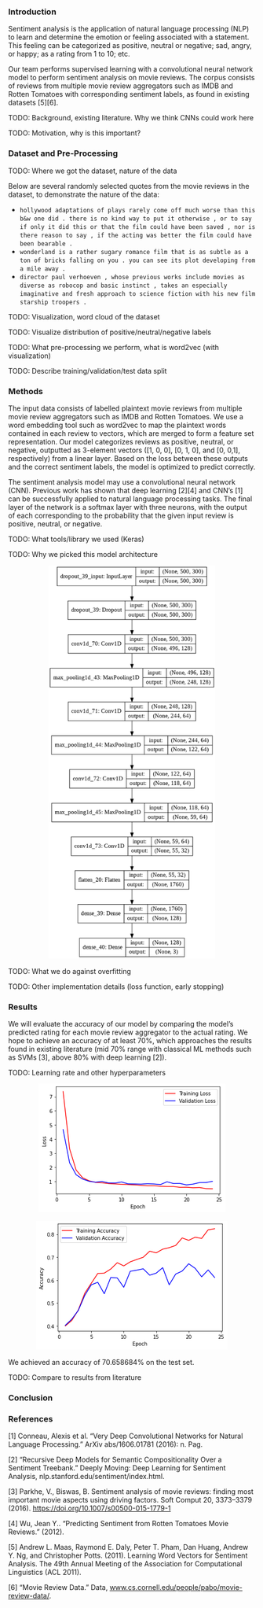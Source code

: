 ### Introduction

Sentiment analysis is the application of natural language processing (NLP) to learn and determine the emotion or feeling associated with a statement. This feeling can be categorized as positive, neutral or negative; sad, angry, or happy; as a rating from 1 to 10; etc.

Our team performs supervised learning with a convolutional neural network model to perform sentiment analysis on movie reviews. The corpus consists of reviews from multiple movie review aggregators such as IMDB and Rotten Tomatoes with corresponding sentiment labels, as found in existing datasets [5][6].

TODO: Background, existing literature. Why we think CNNs could work here

TODO: Motivation, why is this important?

### Dataset and Pre-Processing

TODO: Where we got the dataset, nature of the data

Below are several randomly selected quotes from the movie reviews in the dataset, to demonstrate the nature of the data:

- `hollywood adaptations of plays rarely come off much worse than this b&w one did . there is no kind way to put it otherwise , or to say if only it did this or that the film could have been saved , nor is there reason to say , if the acting was better the film could have been bearable .`
- `wonderland is a rather sugary romance film that is as subtle as a ton of bricks falling on you . you can see its plot developing from a mile away .`
- `director paul verhoeven , whose previous works include movies as diverse as robocop and basic instinct , takes an especially imaginative and fresh approach to science fiction with his new film starship troopers .`

TODO: Visualization, word cloud of the dataset

TODO: Visualize distribution of positive/neutral/negative labels

TODO: What pre-processing we perform, what is word2vec (with visualization)

TODO: Describe training/validation/test data split

### Methods

The input data consists of labelled plaintext movie reviews from multiple movie review aggregators such as IMDB and Rotten Tomatoes. We use a word embedding tool such as word2vec to map the plaintext words contained in each review to vectors, which are merged to form a feature set representation. Our model categorizes reviews as positive, neutral, or negative, outputted as 3-element vectors ([1, 0, 0], [0, 1, 0], and [0, 0,1], respectively) from a linear layer. Based on the loss between these outputs and the correct sentiment labels, the model is optimized to predict correctly.

The sentiment analysis model may use a convolutional neural network (CNN). Previous work has shown that deep learning [2][4] and CNN’s [1] can be successfully applied to natural language processing tasks. The final layer of the network is a softmax layer with three neurons, with the output of each corresponding to the probability that the given input review is positive, neutral, or negative.

TODO: What tools/library we used (Keras)

TODO: Why we picked this model architecture

<p align="center"><img src="./assets/architecture.png" alt="Model Architecture" height="800"/></p>

TODO: What we do against overfitting

TODO: Other implementation details (loss function, early stopping)

### Results

We will evaluate the accuracy of our model by comparing the model’s predicted rating for each movie review aggregator to the actual rating. We hope to achieve an accuracy of at least 70%, which approaches the results found in existing literature (mid 70% range with classical ML methods such as SVMs [3], above 80% with deep learning [2]).

TODO: Learning rate and other hyperparameters

<p align="center"><img src="./assets/loss_graph.png" alt="Loss Graph"/></p>

<p align="center"><img src="./assets/accuracy_graph.png" alt="Accuracy Graph"/></p>

We achieved an accuracy of 70.658684% on the test set.

TODO: Compare to results from literature

### Conclusion

### References

[1] Conneau, Alexis et al. “Very Deep Convolutional Networks for Natural Language Processing.” ArXiv abs/1606.01781 (2016): n. Pag.

[2] “Recursive Deep Models for Semantic Compositionality Over a Sentiment Treebank.” Deeply Moving: Deep Learning for Sentiment Analysis, nlp.stanford.edu/sentiment/index.html.

[3] Parkhe, V., Biswas, B. Sentiment analysis of movie reviews: finding most important movie aspects using driving factors. Soft Comput 20, 3373–3379 (2016). https://doi.org/10.1007/s00500-015-1779-1

[4] Wu, Jean Y.. “Predicting Sentiment from Rotten Tomatoes Movie Reviews.” (2012).

[5] Andrew L. Maas, Raymond E. Daly, Peter T. Pham, Dan Huang, Andrew Y. Ng, and Christopher Potts. (2011). Learning Word Vectors for Sentiment Analysis. The 49th Annual Meeting of the Association for Computational Linguistics (ACL 2011).

[6] “Movie Review Data.” Data, www.cs.cornell.edu/people/pabo/movie-review-data/.
